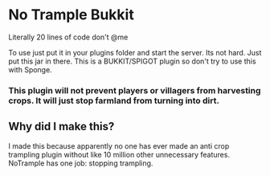 # No Trample Bukkit
Literally 20 lines of code don't @me

To use just put it in your plugins folder and start the server. Its not hard. Just put this jar in there.
This is a BUKKIT/SPIGOT plugin so don't try to use this with Sponge.

### This plugin will not prevent players or villagers from harvesting crops. It will just stop farmland from turning into dirt.

## Why did I make this?
I made this because apparently no one has ever made an anti crop trampling plugin without like 10 million other unnecessary features. NoTrample has one job: stopping trampling.
